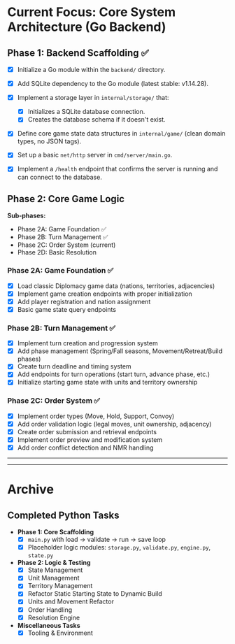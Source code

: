 # Current Focus: Core System Architecture (Go Backend)

## Phase 1: Backend Scaffolding ✅

- [x] Initialize a Go module within the `backend/` directory.
- [x] Add SQLite dependency to the Go module (latest stable: v1.14.28).
- [x] Implement a storage layer in `internal/storage/` that:
  - [x] Initializes a SQLite database connection.
  - [x] Creates the database schema if it doesn't exist.
- [x] Define core game state data structures in `internal/game/` (clean domain types, no JSON tags).
- [x] Set up a basic `net/http` server in `cmd/server/main.go`.
- [x] Implement a `/health` endpoint that confirms the server is running and can connect to the database.



## Phase 2: Core Game Logic

**Sub-phases:**
- Phase 2A: Game Foundation ✅
- Phase 2B: Turn Management ✅
- Phase 2C: Order System (current)
- Phase 2D: Basic Resolution

### Phase 2A: Game Foundation ✅

- [x] Load classic Diplomacy game data (nations, territories, adjacencies)
- [x] Implement game creation endpoints with proper initialization
- [x] Add player registration and nation assignment
- [x] Basic game state query endpoints

### Phase 2B: Turn Management ✅

- [x] Implement turn creation and progression system
- [x] Add phase management (Spring/Fall seasons, Movement/Retreat/Build phases)
- [x] Create turn deadline and timing system
- [x] Add endpoints for turn operations (start turn, advance phase, etc.)
- [x] Initialize starting game state with units and territory ownership

### Phase 2C: Order System ✅

- [x] Implement order types (Move, Hold, Support, Convoy)
- [x] Add order validation logic (legal moves, unit ownership, adjacency)
- [x] Create order submission and retrieval endpoints
- [x] Implement order preview and modification system
- [x] Add order conflict detection and NMR handling

---

---

# Archive

## Completed Python Tasks

- **Phase 1: Core Scaffolding**
  - [x] `main.py` with load → validate → run → save loop
  - [x] Placeholder logic modules: `storage.py`, `validate.py`, `engine.py`, `state.py`
- **Phase 2: Logic & Testing**
  - [x] State Management
  - [x] Unit Management
  - [x] Territory Management
  - [x] Refactor Static Starting State to Dynamic Build
  - [x] Units and Movement Refactor
  - [x] Order Handling
  - [x] Resolution Engine
- **Miscellaneous Tasks**
  - [x] Tooling & Environment

